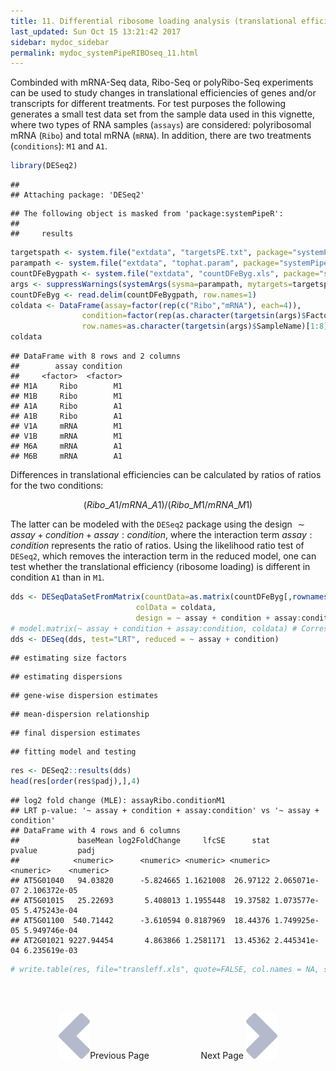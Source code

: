 ```yaml
---
title: 11. Differential ribosome loading analysis (translational efficiency)
last_updated: Sun Oct 15 13:21:42 2017
sidebar: mydoc_sidebar
permalink: mydoc_systemPipeRIBOseq_11.html
---
```


Combinded with mRNA-Seq data, Ribo-Seq or polyRibo-Seq experiments can be used
to study changes in translational efficiencies of genes and/or transcripts for
different treatments. For test purposes the following generates a small test
data set from the sample data used in this vignette, where two types of RNA
samples (`assays`) are considered: polyribosomal mRNA (`Ribo`)
and total mRNA (`mRNA`). In addition, there are two treatments
(`conditions`): `M1` and `A1`. 


```r
library(DESeq2)
```

```
## 
## Attaching package: 'DESeq2'
```

```
## The following object is masked from 'package:systemPipeR':
## 
##     results
```

```r
targetspath <- system.file("extdata", "targetsPE.txt", package="systemPipeR")
parampath <- system.file("extdata", "tophat.param", package="systemPipeR")
countDFeBygpath <- system.file("extdata", "countDFeByg.xls", package="systemPipeR")
args <- suppressWarnings(systemArgs(sysma=parampath, mytargets=targetspath))
countDFeByg <- read.delim(countDFeBygpath, row.names=1)
coldata <- DataFrame(assay=factor(rep(c("Ribo","mRNA"), each=4)), 
                condition=factor(rep(as.character(targetsin(args)$Factor[1:4]), 2)), 
                row.names=as.character(targetsin(args)$SampleName)[1:8])
coldata
```

```
## DataFrame with 8 rows and 2 columns
##        assay condition
##     <factor>  <factor>
## M1A     Ribo        M1
## M1B     Ribo        M1
## A1A     Ribo        A1
## A1B     Ribo        A1
## V1A     mRNA        M1
## V1B     mRNA        M1
## M6A     mRNA        A1
## M6B     mRNA        A1
```

Differences in translational efficiencies can be calculated by ratios of ratios
for the two conditions: 

$$(Ribo\_A1 / mRNA\_A1) / (Ribo\_M1 / mRNA\_M1)$$


The latter can be modeled with the `DESeq2` package using the design $\sim assay + condition + assay:condition$, 
where the interaction term $assay:condition$
represents the ratio of ratios. Using the likelihood ratio test of
`DESeq2`, which removes the interaction term in the reduced model, one
can test whether the translational efficiency (ribosome loading) is different
in condition `A1` than in `M1`.


```r
dds <- DESeqDataSetFromMatrix(countData=as.matrix(countDFeByg[,rownames(coldata)]), 
                            colData = coldata, 
                            design = ~ assay + condition + assay:condition)
# model.matrix(~ assay + condition + assay:condition, coldata) # Corresponding design matrix
dds <- DESeq(dds, test="LRT", reduced = ~ assay + condition)
```

```
## estimating size factors
```

```
## estimating dispersions
```

```
## gene-wise dispersion estimates
```

```
## mean-dispersion relationship
```

```
## final dispersion estimates
```

```
## fitting model and testing
```

```r
res <- DESeq2::results(dds)
head(res[order(res$padj),],4)
```

```
## log2 fold change (MLE): assayRibo.conditionM1 
## LRT p-value: '~ assay + condition + assay:condition' vs '~ assay + condition' 
## DataFrame with 4 rows and 6 columns
##             baseMean log2FoldChange     lfcSE      stat       pvalue         padj
##            <numeric>      <numeric> <numeric> <numeric>    <numeric>    <numeric>
## AT5G01040   94.03820      -5.824665 1.1621008  26.97122 2.065071e-07 2.106372e-05
## AT5G01015   25.22693       5.408013 1.1955448  19.37582 1.073577e-05 5.475243e-04
## AT5G01100  540.71442      -3.610594 0.8187969  18.44376 1.749925e-05 5.949746e-04
## AT2G01021 9227.94454       4.863866 1.2581171  13.45362 2.445341e-04 6.235619e-03
```

```r
# write.table(res, file="transleff.xls", quote=FALSE, col.names = NA, sep="\t")
```

<br><br><center><a href="mydoc_systemPipeRIBOseq_10.html"><img src="images/left_arrow.png" alt="Previous page."></a>Previous Page &nbsp; &nbsp; &nbsp; &nbsp; &nbsp; &nbsp; &nbsp; &nbsp; &nbsp; &nbsp; Next Page
<a href="mydoc_systemPipeRIBOseq_12.html"><img src="images/right_arrow.png" alt="Next page."></a></center>
